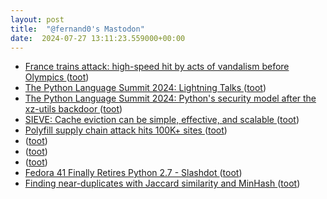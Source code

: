 ```yaml
---
layout: post
title:  "@fernand0's Mastodon"
date:  2024-07-27 13:11:23.559000+00:00
---
```

*  [France trains attack: high-speed hit by acts of vandalism before Olympics ](https://www.europesays.com/1361958) ([toot](https://mastodon.social/@fernand0/112858620464849072))
*  [The Python Language Summit 2024: Lightning Talks ](https://pyfound.blogspot.com/2024/06/python-language-summit-2024-lightning-talks.htm) ([toot](https://mastodon.social/@fernand0/112858468632829089))
*  [The Python Language Summit 2024: Python's security model after the xz-utils backdoor ](https://pyfound.blogspot.com/2024/06/python-language-summit-2024-python-security-model-after-xz.htm) ([toot](https://mastodon.social/@fernand0/112858194642739835))
*  [SIEVE: Cache eviction can be simple, effective, and scalable ](https://www.usenix.org/publications/loginonline/sieve-cache-eviction-can-be-simple-effective-and-scalabl) ([toot](https://mastodon.social/@fernand0/112857974392875930))
*  [Polyfill supply chain attack hits 100K+ sites ](https://sansec.io/research/polyfill-supply-chain-attac) ([toot](https://mastodon.social/@fernand0/112857680503354562))
*  [ ](https://mastodon.social/users/fernand0/statuses/112857601963679871/activity) ([toot](https://mastodon.social/users/fernand0/statuses/112857601963679871/activity))
*  [ ](https://mastodon.social/users/fernand0/statuses/112857479155896955/activity) ([toot](https://mastodon.social/users/fernand0/statuses/112857479155896955/activity))
*  [ ](https://mastodon.social/@BurpBlog) ([toot](https://mastodon.social/@fernand0/112857478871829733))
*  [Fedora 41 Finally Retires Python 2.7 - Slashdot ](https://developers.slashdot.org/story/24/07/06/234249/fedora-41-finally-retires-python-2) ([toot](https://mastodon.social/@fernand0/112857450516888560))
*  [Finding near-duplicates with Jaccard similarity and MinHash ](https://blog.nelhage.com/post/fuzzy-dedup) ([toot](https://mastodon.social/@fernand0/112857294410189730))
